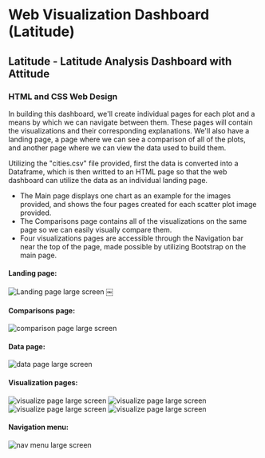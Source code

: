 # Web Visualization Dashboard (Latitude)

## Latitude - Latitude Analysis Dashboard with Attitude
### HTML and CSS Web Design

In building this dashboard, we'll create individual pages for each plot and a means by which we can navigate between them. These pages will contain the visualizations and their corresponding explanations. We'll also have a landing page, a page where we can see a comparison of all of the plots, and another page where we can view the data used to build them.


Utilizing the "cities.csv" file provided, first the data is converted into a Dataframe, which is then writted to an HTML page so that the web dashboard can utilize the data as an individual landing page.

* The Main page displays one chart as an example for the images provided, and shows the four pages created for each scatter plot image provided.
* The Comparisons page contains all of the visualizations on the same page so we can easily visually compare them.
* Four visualizations pages are accessible through the Navigation bar near the top of the page, made possible by utilizing Bootstrap on the main page.



#### Landing page:

![Landing page large screen](WebVizualizations/Landing-pg-large.png)
￼

#### Comparisons page:

![comparison page large screen](WebVizualizations/Comparison_page_lg.png)


#### Data page:

![data page large screen](WebVizualizations/data-page.png)


#### Visualization pages:

![visualize page large screen](WebVizualizations/Temperature_Lat_pg.png)
![visualize page large screen](WebVizualizations/Humidity_Lat_pg.png)
![visualize page large screen](WebVizualizations/Cloudiness_Lat_pg.png)
![visualize page large screen](WebVizualizations/Windspeed_Lat_pg.png)


#### Navigation menu:

![nav menu large screen](WebVizualizations/dropdown-navigation.png)



